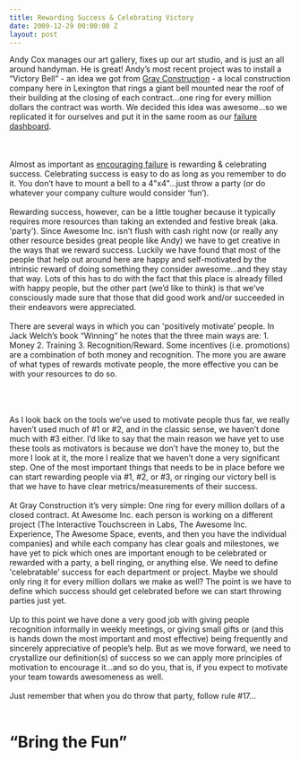 ```yaml
---
title: Rewarding Success & Celebrating Victory
date: 2009-12-29 00:00:00 Z
layout: post
---
```

 
<p>Andy Cox manages our art gallery, fixes up our art studio, and is just an all around handyman. He is great! Andy&rsquo;s most recent project was to install a &ldquo;Victory Bell&rdquo; - an idea we got from <a href="http://www.gray.com/" target="_blank">Gray Construction</a> - a local construction company here in Lexington that rings a giant bell mounted near the roof of their building at the closing of each contract&hellip;one ring for every million dollars the contract was worth. We decided this idea was awesome&hellip;so we replicated it for ourselves and put it in the same room as our <a href="http://awesomeinc.org/2009/12/18/how-to-get-people-to-fail-more/" target="_blank">failure dashboard</a>. <br/><br/>  <br/><br/>Almost as important as <a href="http://awesomeinc.org/2009/12/18/how-to-get-people-to-fail-more/" target="_blank">encouraging failure</a> is rewarding &amp; celebrating success. Celebrating success is easy to do as long as you remember to do it. You don&rsquo;t have to mount a bell to a 4&quot;x4&quot;&hellip;just throw a party (or do whatever your company culture would consider &lsquo;fun&rsquo;). <br/><br/>Rewarding success, however, can be a little tougher because it typically requires more resources than taking an extended and festive break (aka. 'party&rsquo;). Since Awesome Inc. isn&rsquo;t flush with cash right now (or really any other resource besides great people like Andy) we have to get creative in the ways that we reward success. Luckily we have found that most of the people that help out around here are happy and self-motivated by the intrinsic reward of doing something they consider awesome&hellip;and they stay that way. Lots of this has to do with the fact that this place is already filled with happy people, but the other part (we&rsquo;d like to think) is that we&rsquo;ve consciously made sure that those that did good work and/or succeeded in their endeavors were appreciated. <br/><br/>There are several ways in which you can 'positively motivate&rsquo; people. In Jack Welch&rsquo;s book &ldquo;Winning&rdquo; he notes that the three main ways are: 1. Money 2. Training 3. Recognition/Reward. Some incentives (i.e. promotions) are a combination of both money and recognition. The more you are aware of what types of rewards motivate people, the more effective you can be with your resources to do so. <br/><br/></p>

<p><br/><br/>As I look back on the tools we&rsquo;ve used to motivate people thus far, we really haven&rsquo;t used much of #1 or #2, and in the classic sense, we haven&rsquo;t done much with #3 either. I&rsquo;d like to say that the main reason we have yet to use these tools as motivators is because we don&rsquo;t have the money to, but the more I look at it, the more I realize that we haven&rsquo;t done a very significant step. One of the most important things that needs to be in place before we can start rewarding people via #1, #2, or #3, or ringing our victory bell is that we have to have clear metrics/measurements of their success. <br/><br/>At Gray Construction it&rsquo;s very simple: One ring for every million dollars of a closed contract. At Awesome Inc. each person is working on a different project (The Interactive Touchscreen in Labs, The Awesome Inc. Experience, The Awesome Space, events, and then you have the individual companies) and while each company has clear goals and milestones, we have yet to pick which ones are important enough to be celebrated or rewarded with a party, a bell ringing, or anything else. We need to define 'celebratable&rsquo; success for each department or project. Maybe we should only ring it for every million dollars we make as well? The point is we have to define which success should get celebrated before we can start throwing parties just yet. <br/><br/>Up to this point we have done a very good job with giving people recognition informally in weekly meetings, or giving small gifts or (and this is hands down the most important and most effective) being frequently and sincerely appreciative of people&rsquo;s help. But as we move forward, we need to crystallize our definition(s) of success so we can apply more principles of motivation to encourage it&hellip;and so do you, that is, if you expect to motivate your team towards awesomeness as well. <br/><br/>Just remember that when you do throw that party, follow rule #17&hellip; <br/><br/></p>

<h1 id="">&ldquo;Bring the Fun&rdquo;</h1>
